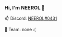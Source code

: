 ### Hi, I'm NEEROL 👋

📫 Discord: [NEEROL#0431](https://discord.com/users/218348944432955406)

💼 Team: none :(
